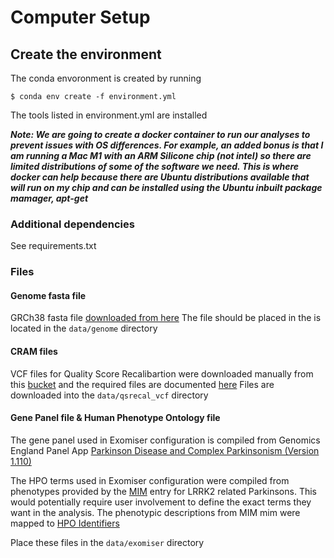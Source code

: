 # Computer Setup

## Create the environment
The conda envoronment is created by running

`$ conda env create -f environment.yml`

The tools listed in environment.yml are installed

***Note: We are going to create a docker container to run our analyses to prevent issues with OS differences. For 
example, an added bonus is that I am running a Mac M1 with an ARM Silicone chip (not intel) so there are limited 
distributions of some of the software we need. This is where docker can help because there are Ubuntu distributions
available that will run on my chip and can be installed using the Ubuntu inbuilt package mamager, apt-get***

### Additional dependencies
See requirements.txt

### Files

#### Genome fasta file
GRCh38 fasta file [downloaded from here](https://console.cloud.google.com/storage/browser/gcp-public-data--broad-references/hg38/v0;tab=objects?pli=1&prefix=&forceOnObjectsSortingFiltering=false)
The file should be placed in the is located in the `data/genome` directory

#### CRAM files
VCF files for Quality Score Recalibartion were downloaded manually from this [bucket](https://console.cloud.google.com/storage/browser/genomics-public-data/resources/broad/hg38/v0;tab=objects?pli=1&prefix=&forceOnObjectsSortingFiltering=false)
and the required files are documented [here](https://github.com/gatk-workflows/gatk4-data-processing/blob/master/processing-for-variant-discovery-gatk4.hg38.wgs.inputs.json)
Files are downloaded into the `data/qsrecal_vcf` directory

#### Gene Panel file & Human Phenotype Ontology file
The gene panel used in Exomiser configuration is compiled from Genomics England Panel App
[Parkinson Disease and Complex Parkinsonism (Version 1.110)](https://panelapp.genomicsengland.co.uk/panels/39/)

The HPO terms used in Exomiser configuration were compiled from phenotypes provided by the [MIM](https://www.omim.org/entry/607060) entry 
for LRRK2 related Parkinsons. This would potentially require user involvement to define the exact terms they want in the 
analysis. The phenotypic descriptions from MIM mim were mapped to [HPO Identifiers](https://hpo.jax.org/app/about)

Place these files in the `data/exomiser` directory


